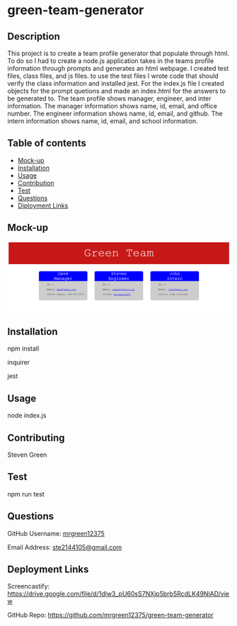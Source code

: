 # green-team-generator

## Description
This project is to create a team profile generator that populate through html. To do so I had to create a node.js application takes in the teams profile information through prompts and generates an html webpage. I created test files, class files, and js files. to use the test files I wrote code that should verify the class information and installed jest. For the index.js file I created objects for the prompt quetions and made an index.html for the answers to be generated to. The team profile shows manager, engineer, and inter information. The manager information shows name, id, email, and office number. The engineer information shows name, id, email, and github. The intern information shows name, id, email, and school information.
## Table of contents
- [Mock-up](#Mock-up)
- [Installation](#Installation)
- [Usage](#Usage)
- [Contribution](#Contributing)
- [Test](#Test)
- [Questions](#Questions)
- [Diployment Links](#Questions)
## Mock-up
![alt green team website](./src/green-team-mockup.png)
## Installation
npm install

inquirer

jest
## Usage
node index.js
## Contributing
Steven Green
## Test
npm run test
## Questions
GitHub Username: [mrgreen12375](https://github.com/mrgreen12375)

Email Address: [ste2144105@gmail.com](ste2144105@gmail.com)
## Deployment Links
Screencastify: https://drive.google.com/file/d/1dlw3_pU60sS7NXjp5brb5RcdLK49NlAD/view

GitHub Repo: https://github.com/mrgreen12375/green-team-generator